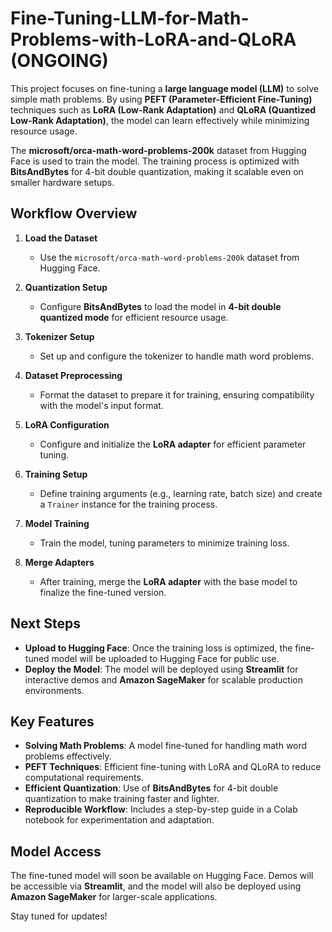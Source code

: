 # Fine-Tuning-LLM-for-Math-Problems-with-LoRA-and-QLoRA (ONGOING) 

This project focuses on fine-tuning a **large language model (LLM)** to solve simple math problems. By using **PEFT (Parameter-Efficient Fine-Tuning)** techniques such as **LoRA (Low-Rank Adaptation)** and **QLoRA (Quantized Low-Rank Adaptation)**, the model can learn effectively while minimizing resource usage.

The **microsoft/orca-math-word-problems-200k** dataset from Hugging Face is used to train the model. The training process is optimized with **BitsAndBytes** for 4-bit double quantization, making it scalable even on smaller hardware setups.

## Workflow Overview  
1. **Load the Dataset**  
   - Use the `microsoft/orca-math-word-problems-200k` dataset from Hugging Face.  

2. **Quantization Setup**  
   - Configure **BitsAndBytes** to load the model in **4-bit double quantized mode** for efficient resource usage.  

3. **Tokenizer Setup**  
   - Set up and configure the tokenizer to handle math word problems.  

4. **Dataset Preprocessing**  
   - Format the dataset to prepare it for training, ensuring compatibility with the model's input format.  

5. **LoRA Configuration**  
   - Configure and initialize the **LoRA adapter** for efficient parameter tuning.  

6. **Training Setup**  
   - Define training arguments (e.g., learning rate, batch size) and create a `Trainer` instance for the training process.  

7. **Model Training**  
   - Train the model, tuning parameters to minimize training loss.  

8. **Merge Adapters**  
   - After training, merge the **LoRA adapter** with the base model to finalize the fine-tuned version.  

## Next Steps  
- **Upload to Hugging Face**: Once the training loss is optimized, the fine-tuned model will be uploaded to Hugging Face for public use.  
- **Deploy the Model**: The model will be deployed using **Streamlit** for interactive demos and **Amazon SageMaker** for scalable production environments.  

## Key Features  
- **Solving Math Problems**: A model fine-tuned for handling math word problems effectively.  
- **PEFT Techniques**: Efficient fine-tuning with LoRA and QLoRA to reduce computational requirements.  
- **Efficient Quantization**: Use of **BitsAndBytes** for 4-bit double quantization to make training faster and lighter.  
- **Reproducible Workflow**: Includes a step-by-step guide in a Colab notebook for experimentation and adaptation.  

## Model Access  
The fine-tuned model will soon be available on Hugging Face. Demos will be accessible via **Streamlit**, and the model will also be deployed using **Amazon SageMaker** for larger-scale applications.  

Stay tuned for updates!
